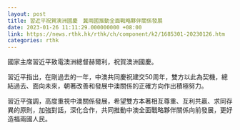 ```yaml
---
layout: post
title: 習近平祝賀澳洲國慶　冀兩國推動全面戰略夥伴關係發展
date: 2023-01-26 11:11:29.000000000 +08:00
link: https://news.rthk.hk/rthk/ch/component/k2/1685301-20230126.htm
categories: rthk
---
```


國家主席習近平致電澳洲總督赫爾利，祝賀澳洲國慶。

習近平指出，在剛過去的一年，中澳共同慶祝建交50周年，雙方以此為契機，總結過去、面向未來，朝著改善和發展中澳關係的正確方向作出積極努力。

習近平強調，高度重視中澳關係發展，希望雙方本著相互尊重、互利共贏、求同存異的原則，加強對話，深化合作，共同推動中澳全面戰略夥伴關係向前發展，更好造福兩國人民。
